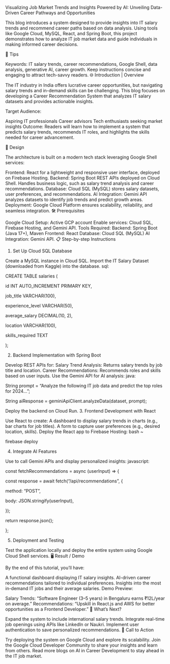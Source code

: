 Visualizing Job Market Trends and Insights Powered by AI: Unveiling Data-Driven Career Pathways and Opportunities

This blog introduces a system designed to provide insights into IT salary trends and recommend career paths based on data analysis. Using tools like Google Cloud, MySQL, React, and Spring Boot, this project demonstrates how to analyze IT job market data and guide individuals in making informed career decisions.

🎯 Tips

Keywords: IT salary trends, career recommendations, Google Shell, data analysis, generative AI, career growth.
Keep instructions concise and engaging to attract tech-savvy readers.
🌐 Introduction | Overview

The IT industry in India offers lucrative career opportunities, but navigating salary trends and in-demand skills can be challenging. This blog focuses on developing a Career Recommendation System that analyzes IT salary datasets and provides actionable insights.

Target Audience:

Aspiring IT professionals
Career advisors
Tech enthusiasts seeking market insights
Outcome:
Readers will learn how to implement a system that predicts salary trends, recommends IT roles, and highlights the skills needed for career advancement.


📐 Design

The architecture is built on a modern tech stack leveraging Google Shell services:

Frontend:
React for a lightweight and responsive user interface, deployed on Firebase Hosting.
Backend:
Spring Boot REST APIs deployed on Cloud Shell.
Handles business logic, such as salary trend analysis and career recommendations.
Database:
Cloud SQL (MySQL) stores salary datasets, user preferences, and recommendations.
AI Integration:
Gemini API analyzes datasets to identify job trends and predict growth areas.
Deployment:
Google Cloud Platform ensures scalability, reliability, and seamless integration.
🛠️ Prerequisites

Google Cloud Setup:
Active GCP account
Enable services: Cloud SQL, Firebase Hosting, and Gemini API.
Tools Required:
Backend: Spring Boot (Java 17+), Maven
Frontend: React
Database: Cloud SQL (MySQL)
AI Integration: Gemini API.
📋 Step-by-step Instructions

1. Set Up Cloud SQL Database

Create a MySQL instance in Cloud SQL.
Import the IT Salary Dataset (downloaded from Kaggle) into the database.
sql:

CREATE TABLE salaries (

id INT AUTO_INCREMENT PRIMARY KEY,

job_title VARCHAR(100),

experience_level VARCHAR(50),

average_salary DECIMAL(10, 2),

location VARCHAR(100),

skills_required TEXT

);

2. Backend Implementation with Spring Boot

Develop REST APIs for:
Salary Trend Analysis: Returns salary trends by job title and location.
Career Recommendations: Recommends roles and skills based on user inputs.
Use the Gemini API for AI analysis:
java:

String prompt = “Analyze the following IT job data and predict the top roles for 2024…”;

String aiResponse = geminiApiClient.analyzeData(dataset, prompt);

Deploy the backend on Cloud Run.
3. Frontend Development with React

Use React to create:
A dashboard to display salary trends in charts (e.g., bar charts for job titles).
A form to capture user preferences (e.g., desired location, skills).
Deploy the React app to Firebase Hosting:
bash ~

firebase deploy

4. Integrate AI Features

Use to call Gemini APIs and display personalized insights:
javascript:

const fetchRecommendations = async (userInput) => {

const response = await fetch(“/api/recommendations”, {

method: “POST”,

body: JSON.stringify(userInput),

});

return response.json();

};

5. Deployment and Testing

Test the application locally and deploy the entire system using Google Cloud Shell services.
🖥️ Result / Demo

By the end of this tutorial, you’ll have:

A functional dashboard displaying IT salary insights.
AI-driven career recommendations tailored to individual preferences.
Insights into the most in-demand IT jobs and their average salaries.
Demo Preview:

Salary Trends: “Software Engineer (3–5 years) in Bengaluru earns ₹12L/year on average.”
Recommendations: “Upskill in React.js and AWS for better opportunities as a Frontend Developer.”
🚀 What’s Next?

Expand the system to include international salary trends.
Integrate real-time job openings using APIs like LinkedIn or Naukri.
Implement user authentication to save personalized recommendations.
📢 Call to Action

Try deploying the system on Google Cloud and explore its scalability.
Join the Google Cloud Developer Community to share your insights and learn from others.
Read more blogs on AI in Career Development to stay ahead in the IT job market.